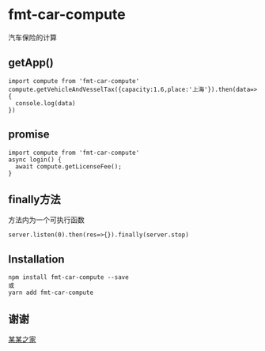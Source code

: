 # fmt-car-compute

汽车保险的计算

## getApp()

```
import compute from 'fmt-car-compute'
compute.getVehicleAndVesselTax({capacity:1.6,place:'上海'}).then(data=>{
  console.log(data)
})
```

## promise

```
import compute from 'fmt-car-compute'
async login() {
  await compute.getLicenseFee();
}
```

## finally方法
方法内为一个可执行函数
```
server.listen(0).then(res=>{}).finally(server.stop)
```

## Installation
```
npm install fmt-car-compute --save
或
yarn add fmt-car-compute
```

## 谢谢
[某某之家](http://j.autohome.com.cn/quankuan_calculation.html)

